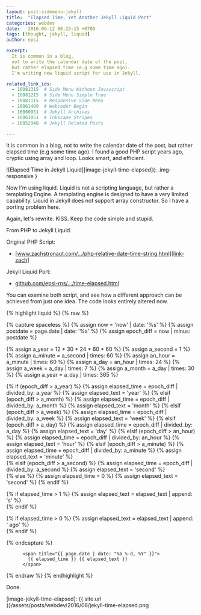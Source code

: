 ```yaml
---
layout: post-sidemenu-jekyll
title:  "Elapsed Time, Yet Another Jekyll Liquid Port"
categories: webdev
date:   2016-06-12 06:25:15 +0700
tags: [thought, jekyll, liquid]
author: epsi

excerpt:
  It is common in a blog, 
  not to write the calendar date of the post,
  but rather elapsed time (e.g some time ago).
  I'm writing new liquid script for use in Jekyll.

related_link_ids: 
  - 16081315  # Side Menu Without Javascript
  - 16081215  # Side Menu Simple Tree
  - 16081115  # Responsive Side Menu
  - 16061409  # Webcoder Begin
  - 16060951  # Jekyll Archives
  - 16061051  # Inkscape Stripes
  - 16052948  # Jekyll Related Posts

---
```



It is common in a blog, not to write the calendar date of the post, but rather elapsed time (e.g some time ago). I found a good PHP script years ago, cryptic using array and loop. Looks smart, and  efficient. 

![Elapsed Time in Jekyll Liquid][image-jekyll-time-elapsed]{: .img-responsive }

Now I'm using liquid. Liquid is not a scripting language, but rather a templating Engine. A templating engine is designed to have a very limited capability. Liquid in Jekyll does not support array constructor. So I have a porting problem here. 

Again, let's rewrite. KISS. Keep the code simple and stupid.

From PHP to Jekyll Liquid.

Original PHP Script:

* [www.zachstronaut.com/.../php-relative-date-time-string.html][link-zach]

Jekyll Liquid Port:

* [github.com/epsi-rns/.../time-elapsed.html][dotfiles-time-elapsed]

You can examine both script, and see how a different approach can be achieved from just one idea. The code looks entirely altered now.

{% highlight liquid %}
{% raw %}

{% capture spaceless %}
  {% assign now = 'now' | date: '%s' %}
  {% assign postdate = page.date | date: '%s' %}
  {% assign epoch_diff = now | minus: postdate %}
  
  {% assign a_year = 12 * 30 * 24 * 60 * 60 %}
  {% assign a_second = 1 %}
  {% assign a_minute = a_second | times:  60 %}
  {% assign an_hour  = a_minute | times:  60 %}
  {% assign a_day    = an_hour  | times:  24 %}
  {% assign a_week   = a_day    | times:   7 %}
  {% assign a_month  = a_day    | times:  30 %}
  {% assign a_year   = a_day    | times: 365 %}

  {% if (epoch_diff > a_year) %}
     {% assign elapsed_time = epoch_diff | divided_by: a_year %}
     {% assign elapsed_text = 'year' %}
  {% elsif (epoch_diff > a_month) %}
     {% assign elapsed_time = epoch_diff | divided_by: a_month %}
     {% assign elapsed_text = 'month' %}
  {% elsif (epoch_diff > a_week) %}
     {% assign elapsed_time = epoch_diff | divided_by: a_week %}
     {% assign elapsed_text = 'week' %}
  {% elsif (epoch_diff > a_day) %}
     {% assign elapsed_time = epoch_diff | divided_by: a_day %}
     {% assign elapsed_text = 'day' %}
  {% elsif (epoch_diff > an_hour) %}
     {% assign elapsed_time = epoch_diff | divided_by: an_hour %}
     {% assign elapsed_text = 'hour' %}
  {% elsif (epoch_diff > a_minute) %}
     {% assign elapsed_time = epoch_diff | divided_by: a_minute %}
     {% assign elapsed_text = 'minute' %}     
  {% elsif (epoch_diff > a_second) %}
     {% assign elapsed_time = epoch_diff | divided_by: a_second %}
     {% assign elapsed_text = 'second' %}     
  {% else %}
     {% assign elapsed_time = 0 %}
     {% assign elapsed_text = 'second' %}
  {% endif %}  

  {% if elapsed_time > 1 %}
     {% assign elapsed_text = elapsed_text | append: 's' %}  
  {% endif %}       

  {% if elapsed_time > 0 %}
     {% assign elapsed_text = elapsed_text | append: ' ago' %}  
  {% endif %}       

{% endcapture %} 
 
          <span title="{{ page.date | date: "%b %-d, %Y" }}">
            {{ elapsed_time }} {{ elapsed_text }}
          </span>
 
{% endraw %}
{% endhighlight %}


Done.


[//]: <> ( -- -- -- links below -- -- -- )

[link-zach]: http://www.zachstronaut.com/posts/2009/01/20/php-relative-date-time-string.html
[dotfiles-time-elapsed]: https://github.com/epsi-rns/epsi-rns.github.io/blob/master/_includes/post/time-elapsed.html
[image-jekyll-time-elapsed]: {{ site.url }}/assets/posts/webdev/2016/06/jekyll-time-elapsed.png

